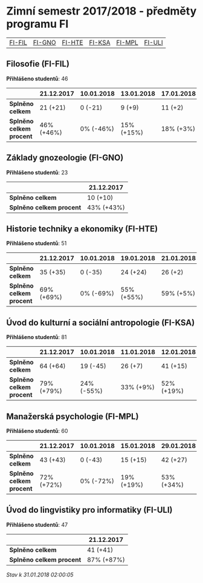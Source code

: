# Zimní semestr 2017/2018 - předměty programu FI


| | | | | | |
|-|-|-|-|-|-|
|[FI-FIL](#filosofie-fi-fil) | [FI-GNO](#základy-gnozeologie-fi-gno) | [FI-HTE](#historie-techniky-a-ekonomiky-fi-hte) | [FI-KSA](#úvod-do-kulturní-a-sociální-antropologie-fi-ksa) | [FI-MPL](#manažerská-psychologie-fi-mpl) | [FI-ULI](#úvod-do-lingvistiky-pro-informatiky-fi-uli)|

        

## Filosofie (FI-FIL)

**Přihlášeno studentů**: 46

|                          |21.12.2017|10.01.2018|13.01.2018|17.01.2018|18.01.2018|20.01.2018|24.01.2018|26.01.2018|
|--------------------------|--------------------|--------------------|--------------------|--------------------|--------------------|--------------------|--------------------|--------------------|
|**Splněno celkem**        |21 (+21)|0 (-21)|9 (+9)|11 (+2)|23 (+12)|28 (+5)|37 (+9)|40 (+3)|
|**Splněno celkem procent**|46% (+46%)|0% (-46%)|15% (+15%)|18% (+3%)|38% (+20%)|47% (+9%)|62% (+15%)|67% (+5%)|

## Základy gnozeologie (FI-GNO)

**Přihlášeno studentů**: 23

|                          |21.12.2017|
|--------------------------|--------------------|
|**Splněno celkem**        |10 (+10)|
|**Splněno celkem procent**|43% (+43%)|

## Historie techniky a ekonomiky (FI-HTE)

**Přihlášeno studentů**: 51

|                          |21.12.2017|10.01.2018|19.01.2018|21.01.2018|22.01.2018|
|--------------------------|--------------------|--------------------|--------------------|--------------------|--------------------|
|**Splněno celkem**        |35 (+35)|0 (-35)|24 (+24)|26 (+2)|27 (+1)|
|**Splněno celkem procent**|69% (+69%)|0% (-69%)|55% (+55%)|59% (+5%)|61% (+2%)|

## Úvod do kulturní a sociální antropologie (FI-KSA)

**Přihlášeno studentů**: 81

|                          |21.12.2017|10.01.2018|11.01.2018|12.01.2018|17.01.2018|18.01.2018|19.01.2018|24.01.2018|26.01.2018|
|--------------------------|--------------------|--------------------|--------------------|--------------------|--------------------|--------------------|--------------------|--------------------|--------------------|
|**Splněno celkem**        |64 (+64)|19 (-45)|26 (+7)|41 (+15)|47 (+6)|53 (+6)|66 (+13)|67 (+1)|68 (+1)|
|**Splněno celkem procent**|79% (+79%)|24% (-55%)|33% (+9%)|52% (+19%)|59% (+8%)|67% (+8%)|84% (+16%)|85% (+1%)|86% (+1%)|

## Manažerská psychologie (FI-MPL)

**Přihlášeno studentů**: 60

|                          |21.12.2017|10.01.2018|15.01.2018|29.01.2018|
|--------------------------|--------------------|--------------------|--------------------|--------------------|
|**Splněno celkem**        |43 (+43)|0 (-43)|15 (+15)|42 (+27)|
|**Splněno celkem procent**|72% (+72%)|0% (-72%)|19% (+19%)|53% (+34%)|

## Úvod do lingvistiky pro informatiky (FI-ULI)

**Přihlášeno studentů**: 47

|                          |21.12.2017|
|--------------------------|--------------------|
|**Splněno celkem**        |41 (+41)|
|**Splněno celkem procent**|87% (+87%)|



*Stav k 31.01.2018 02:00:05*
